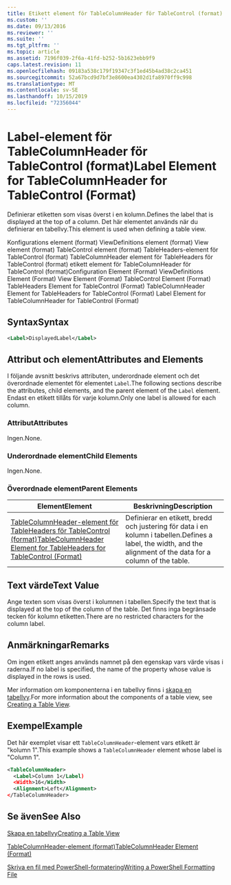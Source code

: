 ```yaml
---
title: Etikett element för TableColumnHeader för TableControl (format) | Microsoft Docs
ms.custom: ''
ms.date: 09/13/2016
ms.reviewer: ''
ms.suite: ''
ms.tgt_pltfrm: ''
ms.topic: article
ms.assetid: 7196f039-2f6a-41fd-b252-5b1623ebb9f9
caps.latest.revision: 11
ms.openlocfilehash: 09183a538c179f19347c3f1ed45b4ad38c2ca451
ms.sourcegitcommit: 52a67bcd9d7bf3e8600ea4302d1fa8970ff9c998
ms.translationtype: MT
ms.contentlocale: sv-SE
ms.lasthandoff: 10/15/2019
ms.locfileid: "72356044"
---
```

# <a name="label-element-for-tablecolumnheader-for-tablecontrol-format"></a><span data-ttu-id="4fed2-102">Label-element för TableColumnHeader för TableControl (format)</span><span class="sxs-lookup"><span data-stu-id="4fed2-102">Label Element for TableColumnHeader for TableControl (Format)</span></span>

<span data-ttu-id="4fed2-103">Definierar etiketten som visas överst i en kolumn.</span><span class="sxs-lookup"><span data-stu-id="4fed2-103">Defines the label that is displayed at the top of a column.</span></span> <span data-ttu-id="4fed2-104">Det här elementet används när du definierar en tabellvy.</span><span class="sxs-lookup"><span data-stu-id="4fed2-104">This element is used when defining a table view.</span></span>

<span data-ttu-id="4fed2-105">Konfigurations element (format) ViewDefinitions element (format) View element (format) TableControl element (format) TableHeaders-element för TableControl (format) TableColumnHeader element för TableHeaders för TableControl (format) etikett element för TableColumnHeader för TableControl (format)</span><span class="sxs-lookup"><span data-stu-id="4fed2-105">Configuration Element (Format) ViewDefinitions Element (Format) View Element (Format) TableControl Element (Format) TableHeaders Element for TableControl (Format) TableColumnHeader Element for TableHeaders for TableControl (Format) Label Element  for TableColumnHeader for TableControl (Format)</span></span>

## <a name="syntax"></a><span data-ttu-id="4fed2-106">Syntax</span><span class="sxs-lookup"><span data-stu-id="4fed2-106">Syntax</span></span>

```xml
<Label>DisplayedLabel</Label>

```

## <a name="attributes-and-elements"></a><span data-ttu-id="4fed2-107">Attribut och element</span><span class="sxs-lookup"><span data-stu-id="4fed2-107">Attributes and Elements</span></span>

<span data-ttu-id="4fed2-108">I följande avsnitt beskrivs attributen, underordnade element och det överordnade elementet för elementet `Label`.</span><span class="sxs-lookup"><span data-stu-id="4fed2-108">The following sections describe the attributes, child elements, and the parent element of the `Label` element.</span></span> <span data-ttu-id="4fed2-109">Endast en etikett tillåts för varje kolumn.</span><span class="sxs-lookup"><span data-stu-id="4fed2-109">Only one label is allowed for each column.</span></span>

### <a name="attributes"></a><span data-ttu-id="4fed2-110">Attribut</span><span class="sxs-lookup"><span data-stu-id="4fed2-110">Attributes</span></span>

<span data-ttu-id="4fed2-111">Ingen.</span><span class="sxs-lookup"><span data-stu-id="4fed2-111">None.</span></span>

### <a name="child-elements"></a><span data-ttu-id="4fed2-112">Underordnade element</span><span class="sxs-lookup"><span data-stu-id="4fed2-112">Child Elements</span></span>

<span data-ttu-id="4fed2-113">Ingen.</span><span class="sxs-lookup"><span data-stu-id="4fed2-113">None.</span></span>

### <a name="parent-elements"></a><span data-ttu-id="4fed2-114">Överordnade element</span><span class="sxs-lookup"><span data-stu-id="4fed2-114">Parent Elements</span></span>

|<span data-ttu-id="4fed2-115">Element</span><span class="sxs-lookup"><span data-stu-id="4fed2-115">Element</span></span>|<span data-ttu-id="4fed2-116">Beskrivning</span><span class="sxs-lookup"><span data-stu-id="4fed2-116">Description</span></span>|
|-------------|-----------------|
|[<span data-ttu-id="4fed2-117">TableColumnHeader-element för TableHeaders för TableControl (format)</span><span class="sxs-lookup"><span data-stu-id="4fed2-117">TableColumnHeader Element for TableHeaders for TableControl  (Format)</span></span>](./tablecolumnheader-element-format.md)|<span data-ttu-id="4fed2-118">Definierar en etikett, bredd och justering för data i en kolumn i tabellen.</span><span class="sxs-lookup"><span data-stu-id="4fed2-118">Defines a label, the width, and the alignment of the data for a column of the table.</span></span>|

## <a name="text-value"></a><span data-ttu-id="4fed2-119">Text värde</span><span class="sxs-lookup"><span data-stu-id="4fed2-119">Text Value</span></span>

<span data-ttu-id="4fed2-120">Ange texten som visas överst i kolumnen i tabellen.</span><span class="sxs-lookup"><span data-stu-id="4fed2-120">Specify the text that is displayed at the top of the column of the table.</span></span> <span data-ttu-id="4fed2-121">Det finns inga begränsade tecken för kolumn etiketten.</span><span class="sxs-lookup"><span data-stu-id="4fed2-121">There are no restricted characters for the column label.</span></span>

## <a name="remarks"></a><span data-ttu-id="4fed2-122">Anmärkningar</span><span class="sxs-lookup"><span data-stu-id="4fed2-122">Remarks</span></span>

<span data-ttu-id="4fed2-123">Om ingen etikett anges används namnet på den egenskap vars värde visas i raderna.</span><span class="sxs-lookup"><span data-stu-id="4fed2-123">If no label is specified, the name of the property whose value is displayed in the rows is used.</span></span>

<span data-ttu-id="4fed2-124">Mer information om komponenterna i en tabellvy finns i [skapa en tabellvy](./creating-a-table-view.md).</span><span class="sxs-lookup"><span data-stu-id="4fed2-124">For more information about the components of a table view, see [Creating a Table View](./creating-a-table-view.md).</span></span>

## <a name="example"></a><span data-ttu-id="4fed2-125">Exempel</span><span class="sxs-lookup"><span data-stu-id="4fed2-125">Example</span></span>

<span data-ttu-id="4fed2-126">Det här exemplet visar ett `TableColumnHeader`-element vars etikett är "kolumn 1".</span><span class="sxs-lookup"><span data-stu-id="4fed2-126">This example shows a `TableColumnHeader` element whose label is "Column 1".</span></span>

```xml
<TableColumnHeader>
  <Label>Column 1</Label)
  <Width>16</Width>
  <Alignment>Left</Alignment>
</TableColumnHeader>
```

## <a name="see-also"></a><span data-ttu-id="4fed2-127">Se även</span><span class="sxs-lookup"><span data-stu-id="4fed2-127">See Also</span></span>

[<span data-ttu-id="4fed2-128">Skapa en tabellvy</span><span class="sxs-lookup"><span data-stu-id="4fed2-128">Creating a Table View</span></span>](./creating-a-table-view.md)

[<span data-ttu-id="4fed2-129">TableColumnHeader-element (format)</span><span class="sxs-lookup"><span data-stu-id="4fed2-129">TableColumnHeader Element (Format)</span></span>](./tablecolumnheader-element-format.md)

[<span data-ttu-id="4fed2-130">Skriva en fil med PowerShell-formatering</span><span class="sxs-lookup"><span data-stu-id="4fed2-130">Writing a PowerShell Formatting File</span></span>](./writing-a-powershell-formatting-file.md)
